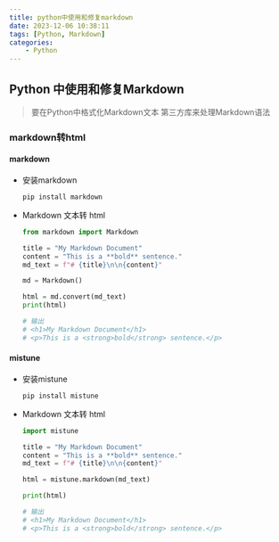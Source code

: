 ```yaml
---
title: python中使用和修复markdown
date: 2023-12-06 10:38:11
tags: [Python, Markdown]
categories:
    - Python
---
```


## Python 中使用和修复Markdown

> 要在Python中格式化Markdown文本 第三方库来处理Markdown语法

### markdown转html

#### markdown

- 安装markdown

    ```bash
    pip install markdown
    ```

- Markdown 文本转 html

    ```python
    from markdown import Markdown

    title = "My Markdown Document"
    content = "This is a **bold** sentence."
    md_text = f"# {title}\n\n{content}"

    md = Markdown()

    html = md.convert(md_text)
    print(html)

    # 输出
    # <h1>My Markdown Document</h1>
    # <p>This is a <strong>bold</strong> sentence.</p>

    ```



#### mistune

- 安装mistune

    ```bash
    pip install mistune
    ```

- Markdown 文本转 html

    ```python
    import mistune

    title = "My Markdown Document"
    content = "This is a **bold** sentence."
    md_text = f"# {title}\n\n{content}"

    html = mistune.markdown(md_text)

    print(html)

    # 输出
    # <h1>My Markdown Document</h1>
    # <p>This is a <strong>bold</strong> sentence.</p>
    ```


